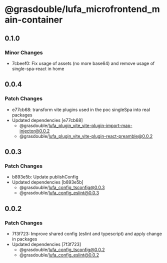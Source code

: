 # @grasdouble/lufa_microfrontend_main-container

## 0.1.0

### Minor Changes

- 7cbeef0: Fix usage of assets (no more base64) and remove usage of single-spa-react in home

## 0.0.4

### Patch Changes

- e77cb68: transform vite plugins used in the poc singleSpa into real packages
- Updated dependencies [e77cb68]
  - @grasdouble/lufa_plugin_vite_vite-plugin-import-map-injector@0.0.2
  - @grasdouble/lufa_plugin_vite_vite-plugin-react-preamble@0.0.2

## 0.0.3

### Patch Changes

- b893e5b: Update publishConfig
- Updated dependencies [b893e5b]
  - @grasdouble/lufa_config_tsconfig@0.0.3
  - @grasdouble/lufa_config_eslint@0.0.3

## 0.0.2

### Patch Changes

- 7f3f723: Improve shared config (eslint and typescript) and apply change in packages
- Updated dependencies [7f3f723]
  - @grasdouble/lufa_config_tsconfig@0.0.2
  - @grasdouble/lufa_config_eslint@0.0.2
